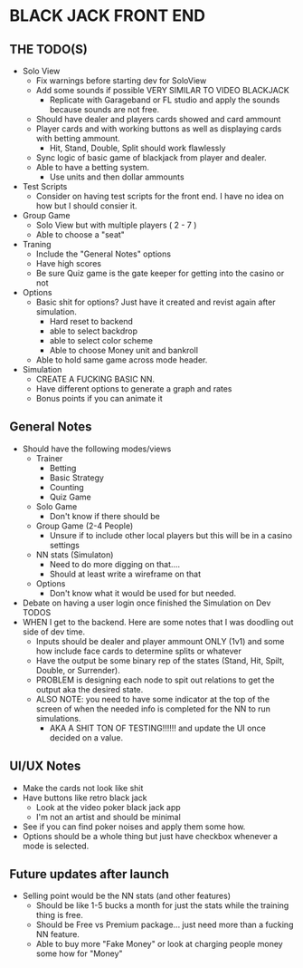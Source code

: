 # BLACK JACK FRONT END

## THE TODO(S)
- Solo View
    - Fix warnings before starting dev for SoloView
    - Add some sounds if possible VERY SIMILAR TO VIDEO BLACKJACK
        - Replicate with Garageband or FL studio and apply the sounds because sounds are not free.
    - Should have dealer and players cards showed and card ammount
    - Player cards and with working buttons as well as displaying cards with betting ammount.
        - Hit, Stand, Double, Split should work flawlessly
    - Sync logic of basic game of blackjack from player and dealer.
    - Able to have a betting system.
        - Use units and then dollar ammounts
- Test Scripts
    - Consider on having test scripts for the front end. I have no idea on how but I should consier it.
- Group Game                              
    - Solo View but with multiple players ( 2 - 7 )
    - Able to choose a "seat"
- Traning 
    - Include the "General Notes" options
    - Have high scores 
    - Be sure Quiz game is the gate keeper for getting into the casino or not
- Options
    - Basic shit for options? Just have it created and revist again after simulation.
        - Hard reset to backend
        - able to select backdrop
        - able to select color scheme
        - Able to choose Money unit and bankroll
    - Able to hold same game across mode header.
- Simulation
    - CREATE A FUCKING BASIC NN.
    - Have different options to generate a graph and rates
    - Bonus points if you can animate it
    
## General Notes
- Should have the following modes/views
    - Trainer
        - Betting 
        - Basic Strategy
        - Counting
        - Quiz Game
    - Solo Game
        - Don't know if there should be
    - Group Game (2-4 People)
        - Unsure if to include other local players but this will be in a casino settings
    - NN stats (Simulaton)
        - Need to do more digging on that....
        - Should at least write a wireframe on that
    - Options
        - Don't know what it would be used for but needed. 
- Debate on having a user login once finished the Simulation on Dev TODOS
- WHEN I get to the backend. Here are some notes that I was doodling out side of dev time.
    - Inputs should be dealer and player ammount ONLY (1v1) and some how include face cards to determine splits or whatever 
    - Have the output be some binary rep of the states (Stand, Hit, Spilt, Double, or Surrender). 
    - PROBLEM is designing each node to spit out relations to get the output aka the desired state.
    - ALSO NOTE: you need to have some indicator at the top of the screen of when the needed info is completed for the NN to run simulations.
        - AKA A SHIT TON OF TESTING!!!!!! and update the UI once decided on a value.

## UI/UX Notes
- Make the cards not look like shit
- Have buttons like retro black jack
    - Look at the video poker black jack app
    - I'm not an artist and should be minimal
- See if you can find poker noises and apply them some how.
- Options should be a whole thing but just have checkbox whenever a mode is selected.

## Future updates after launch
- Selling point would be the NN stats (and other features)
    - Should be like 1-5 bucks a month for just the stats while the training thing is free.
    - Should be Free vs Premium package... just need more than a fucking NN feature.
    - Able to buy more "Fake Money" or look at charging people money some how for "Money"
